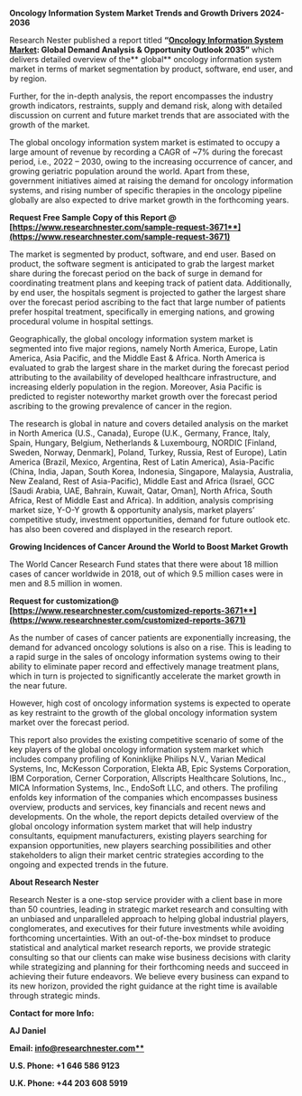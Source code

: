 ﻿<a name="_hlk85722676"></a>**Oncology Information System <a name="_hlk85727383"></a>Market Trends and Growth Drivers 2024-2036** 

Research Nester published a report titled **“[Oncology Information System Market](https://www.researchnester.com/reports/oncology-information-system-market/3671): Global Demand Analysis & Opportunity Outlook 2035”** which delivers detailed overview of the** global** oncology information system market in terms of market segmentation by product, software, end user, and by region.

Further, for the in-depth analysis, the report encompasses the industry growth indicators, restraints, supply and demand risk, along with detailed discussion on current and future market trends that are associated with the growth of the market.

The global oncology information system market is estimated to occupy a large amount of revenue by recording a CAGR of ~7% during the forecast period, i.e., 2022 – 2030, owing to the increasing occurrence of cancer, and growing geriatric population around the world. Apart from these, government initiatives aimed at raising the demand for oncology information systems, and rising number of specific therapies in the oncology pipeline globally are also expected to drive market growth in the forthcoming years. 

<a name="_hlk168911023"></a><a name="_hlk168911453"></a>**Request Free Sample Copy of this Report @ [https://www.researchnester.com/sample-request-3671**](https://www.researchnester.com/sample-request-3671)**

The market is segmented by product, software, and end user. Based on product, the software segment is anticipated to grab the largest market share during the forecast period on the back of surge in demand for coordinating treatment plans and keeping track of patient data. Additionally, by end user, the hospitals segment is projected to gather the largest share over the forecast period ascribing to the fact that large number of patients prefer hospital treatment, specifically in emerging nations, and growing procedural volume in hospital settings.

Geographically, the global oncology information system market is segmented into five major regions, namely North America, Europe, Latin America, Asia Pacific, and the Middle East & Africa. North America is evaluated to grab the largest share in the market during the forecast period attributing to the availability of developed healthcare infrastructure, and increasing elderly population in the region. Moreover, Asia Pacific is predicted to register noteworthy market growth over the forecast period ascribing to the growing prevalence of cancer in the region. 

The research is global in nature and covers detailed analysis on the market in North America (U.S., Canada), Europe (U.K., Germany, France, Italy, Spain, Hungary, Belgium, Netherlands & Luxembourg, NORDIC [Finland, Sweden, Norway, Denmark], Poland, Turkey, Russia, Rest of Europe), Latin America (Brazil, Mexico, Argentina, Rest of Latin America), Asia-Pacific (China, India, Japan, South Korea, Indonesia, Singapore, Malaysia, Australia, New Zealand, Rest of Asia-Pacific), Middle East and Africa (Israel, GCC [Saudi Arabia, UAE, Bahrain, Kuwait, Qatar, Oman], North Africa, South Africa, Rest of Middle East and Africa). In addition, analysis comprising market size, Y-O-Y growth & opportunity analysis, market players’ competitive study, investment opportunities, demand for future outlook etc. has also been covered and displayed in the research report.

**Growing Incidences of Cancer Around the World to Boost Market Growth**

The World Cancer Research Fund states that there were about 18 million cases of cancer worldwide in 2018, out of which 9.5 million cases were in men and 8.5 million in women.

**Request for customization@  [https://www.researchnester.com/customized-reports-3671**](https://www.researchnester.com/customized-reports-3671)**

As the number of cases of cancer patients are exponentially increasing, the demand for advanced oncology solutions is also on a rise. This is leading to a rapid surge in the sales of oncology information systems owing to their ability to eliminate paper record and effectively manage treatment plans, which in turn is projected to significantly accelerate the market growth in the near future. 

However, high cost of oncology information systems is expected to operate as key restraint to the growth of the global oncology information system market over the forecast period.

This report also provides the existing competitive scenario of some of the key players of the global oncology information system market which includes company profiling of Koninklijke Philips N.V., Varian Medical Systems, Inc, McKesson Corporation, Elekta AB, Epic Systems Corporation, IBM Corporation, Cerner Corporation, Allscripts Healthcare Solutions, Inc., MICA Information Systems, Inc., EndoSoft LLC, and others. The profiling enfolds key information of the companies which encompasses business overview, products and services, key financials and recent news and developments. On the whole, the report depicts detailed overview of the global oncology information system market that will help industry consultants, equipment manufacturers, existing players searching for expansion opportunities, new players searching possibilities and other stakeholders to align their market centric strategies according to the ongoing and expected trends in the future.      

<a name="_hlk168910495"></a>**About Research Nester**

Research Nester is a one-stop service provider with a client base in more than 50 countries, leading in strategic market research and consulting with an unbiased and unparalleled approach to helping global industrial players, conglomerates, and executives for their future investments while avoiding forthcoming uncertainties. With an out-of-the-box mindset to produce statistical and analytical market research reports, we provide strategic consulting so that our clients can make wise business decisions with clarity while strategizing and planning for their forthcoming needs and succeed in achieving their future endeavors. We believe every business can expand to its new horizon, provided the right guidance at the right time is available through strategic minds.

**Contact for more Info:**

**AJ Daniel**

**Email: [info@researchnester.com**](mailto:info@researchnester.com)**

**U.S. Phone: +1 646 586 9123** 

**U.K. Phone: +44 203 608 5919**
